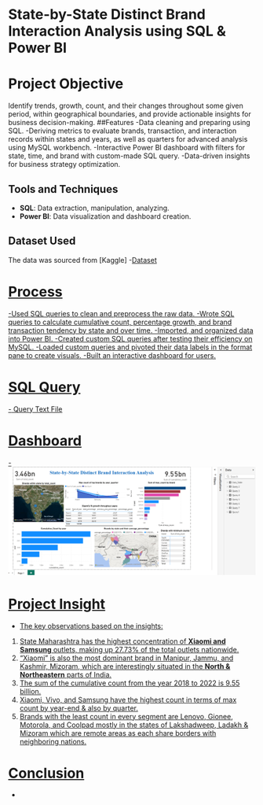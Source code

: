 # State-by-State Distinct Brand Interaction Analysis using SQL & Power BI
# Project Objective 
Identify trends, growth, count, and their changes throughout some given period, within geographical boundaries, and provide actionable insights for business decision-making. 
##Features
-Data cleaning and preparing using SQL.
-Deriving metrics to evaluate brands, transaction, and interaction records within states and years, as well as quarters for advanced analysis using MySQL workbench. 
-Interactive Power BI dashboard with filters for state, time, and brand with custom-made SQL query.
-Data-driven insights for business strategy optimization. 
## Tools and Techniques
-	**SQL**: Data extraction, manipulation, analyzing.
-	**Power BI**: Data visualization and dashboard creation.
## Dataset Used
The data was sourced from [Kaggle]
-<a href= "https://github.com/NabobiA7/Data-Analysis-Dashboard/blob/main/final_agg_user_CSV.csv">Dataset
# Process
-Used SQL queries to clean and preprocess the raw data.
-Wrote SQL queries to calculate cumulative count, percentage growth, and brand transaction tendency by state and over time.
-Imported, and organized data into Power BI.
-Created custom SQL queries after testing their efficiency on MySQL.
-Loaded custom queries and pivoted their data labels in the format pane to create visuals. 
-Built an interactive dashboard for users. 
# SQL Query
-<a href= "https://github.com/NabobiA7/Data-Analysis-Dashboard/blob/main/finetech_dataset.sql"> Query Text File
# Dashboard
-![Power BI Visual Screenshot](https://github.com/NabobiA7/Data-Analysis-Dashboard/blob/main/Git_Power_BI_Visual.png)
# Project Insight
- The key observations based on the insights: 
1.	State Maharashtra has the highest concentration of **Xiaomi and Samsung** outlets, making up 27.73% of the total outlets nationwide. 
2.	“Xiaomi” is also the most dominant brand in Manipur, Jammu, and Kashmir, Mizoram, which are interestingly situated in the **North & Northeastern** parts of India. 
3.	The sum of the cumulative count from the year 2018 to 2022 is 9.55 billion. 
4.	Xiaomi, Vivo, and Samsung have the highest count in terms of max count by year-end & also by quarter. 
5.	Brands with the least count in every segment are Lenovo, Gionee, Motorola, and Coolpad mostly in the states of Lakshadweep, Ladakh & Mizoram which are remote areas as each share borders with neighboring nations. 
# Conclusion
-

